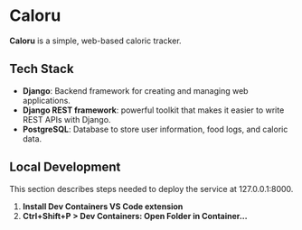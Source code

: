 # Caloru

**Caloru** is a simple, web-based caloric tracker.

## Tech Stack

- **Django**: Backend framework for creating and managing web applications.
- **Django REST framework**: powerful toolkit that makes it easier to write REST APIs with Django.
- **PostgreSQL**: Database to store user information, food logs, and caloric data.

## Local Development

This section describes steps needed to deploy the service at 127.0.0.1:8000.

1. **Install Dev Containers VS Code extension**
2. **Ctrl+Shift+P > Dev Containers: Open Folder in Container...**
